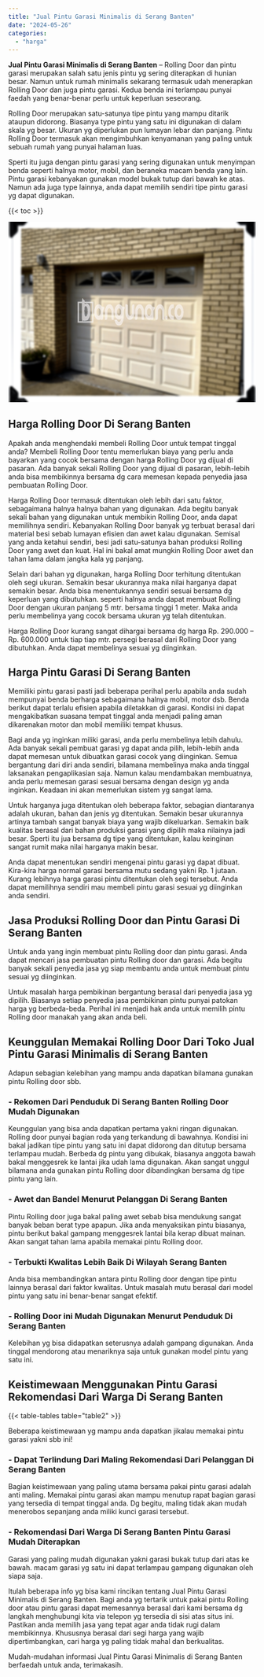 ```yaml
---
title: "Jual Pintu Garasi Minimalis di Serang Banten"
date: "2024-05-26"
categories: 
  - "harga"
---
```


**Jual Pintu Garasi Minimalis di Serang Banten** – Rolling Door dan pintu garasi merupakan salah satu jenis pintu yg sering diterapkan di hunian besar. Namun untuk rumah minimalis sekarang termasuk udah menerapkan Rolling Door dan juga pintu garasi. Kedua benda ini terlampau punyai faedah yang benar-benar perlu untuk keperluan seseorang.

Rolling Door merupakan satu-satunya tipe pintu yang mampu ditarik ataupun didorong. Biasanya type pintu yang satu ini digunakan di dalam skala yg besar. Ukuran yg diperlukan pun lumayan lebar dan panjang. Pintu Rolling Door termasuk akan mengimbuhkan kenyamanan yang paling untuk sebuah rumah yang punyai halaman luas.

Sperti itu juga dengan pintu garasi yang sering digunakan untuk menyimpan benda seperti halnya motor, mobil, dan beraneka macam benda yang lain. Pintu garasi kebanyakan gunakan model bukak tutup dari bawah ke atas. Namun ada juga type lainnya, anda dapat memilih sendiri tipe pintu garasi yg dapat digunakan.

{{< toc >}}

![Jual Pintu Garasi Minimalis di Serang Banten](/images/pintu-garasi-67.png)

## Harga Rolling Door Di Serang Banten

Apakah anda menghendaki membeli Rolling Door untuk tempat tinggal anda? Membeli Rolling Door tentu memerlukan biaya yang perlu anda bayarkan yang cocok bersama dengan harga Rolling Door yg dijual di pasaran. Ada banyak sekali Rolling Door yang dijual di pasaran, lebih-lebih anda bisa membikinnya bersama dg cara memesan kepada penyedia jasa pembuatan Rolling Door.

Harga Rolling Door termasuk ditentukan oleh lebih dari satu faktor, sebagaimana halnya halnya bahan yang digunakan. Ada begitu banyak sekali bahan yang digunakan untuk membikin Rolling Door, anda dapat memilihnya sendiri. Kebanyakan Rolling Door banyak yg terbuat berasal dari material besi sebab lumayan efisien dan awet kalau digunakan. Semisal yang anda ketahui sendiri, besi jadi satu-satunya bahan produksi Rolling Door yang awet dan kuat. Hal ini bakal amat mungkin Rolling Door awet dan tahan lama dalam jangka kala yg panjang.

Selain dari bahan yg digunakan, harga Rolling Door terhitung ditentukan oleh segi ukuran. Semakin besar ukurannya maka nilai harganya dapat semakin besar. Anda bisa menentukannya sendiri sesuai bersama dg keperluan yang dibutuhkan. seperti halnya anda dapat membuat Rolling Door dengan ukuran panjang 5 mtr. bersama tinggi 1 meter. Maka anda perlu membelinya yang cocok bersama ukuran yg telah ditentukan.

Harga Rolling Door kurang sangat dihargai bersama dg harga Rp. 290.000 – Rp. 600.000 untuk tiap tiap mtr. persegi berasal dari Rolling Door yang dibutuhkan. Anda dapat membelinya sesuai yg diinginkan.

## Harga Pintu Garasi Di Serang Banten

Memiliki pintu garasi pasti jadi beberapa perihal perlu apabila anda sudah mempunyai benda berharga sebagaimana halnya mobil, motor dsb. Benda berikut dapat terlalu efisien apabila diletakkan di garasi. Kondisi ini dapat mengakibatkan suasana tempat tinggal anda menjadi paling aman dikarenakan motor dan mobil memiliki tempat khusus.

Bagi anda yg inginkan miliki garasi, anda perlu membelinya lebih dahulu. Ada banyak sekali pembuat garasi yg dapat anda pilih, lebih-lebih anda dapat memesan untuk dibuatkan garasi cocok yang diinginkan. Semua bergantung dari diri anda sendiri, bilamana membelinya maka anda tinggal laksanakan pengaplikasian saja. Namun kalau mendambakan membuatnya, anda perlu memesan garasi sesuai bersama dengan design yg anda inginkan. Keadaan ini akan memerlukan sistem yg sangat lama.

Untuk harganya juga ditentukan oleh beberapa faktor, sebagian diantaranya adalah ukuran, bahan dan jenis yg ditentukan. Semakin besar ukurannya artinya tambah sangat banyak biaya yang wajib dikeluarkan. Semakin baik kualitas berasal dari bahan produksi garasi yang dipilih maka nilainya jadi besar. Sperti itu jua bersama dg tipe yang ditentukan, kalau keinginan sangat rumit maka nilai harganya makin besar.

Anda dapat menentukan sendiri mengenai pintu garasi yg dapat dibuat. Kira-kira harga normal garasi bersama mutu sedang yakni Rp. 1 jutaan. Kurang lebihnya harga garasi pintu ditentukan oleh segi tersebut. Anda dapat memilihnya sendiri mau membeli pintu garasi sesuai yg diinginkan anda sendiri.

## Jasa Produksi Rolling Door dan Pintu Garasi Di Serang Banten

Untuk anda yang ingin membuat pintu Rolling door dan pintu garasi. Anda dapat mencari jasa pembuatan pintu Rolling door dan garasi. Ada begitu banyak sekali penyedia jasa yg siap membantu anda untuk membuat pintu sesuai yg diinginkan.

Untuk masalah harga pembikinan bergantung berasal dari penyedia jasa yg dipilih. Biasanya setiap penyedia jasa pembikinan pintu punyai patokan harga yg berbeda-beda. Perihal ini menjadi hak anda untuk memilih pintu Rolling door manakah yang akan anda beli.

## Keunggulan Memakai Rolling Door Dari Toko Jual Pintu Garasi Minimalis di Serang Banten

Adapun sebagian kelebihan yang mampu anda dapatkan bilamana gunakan pintu Rolling door sbb.

### \- Rekomen Dari Penduduk Di Serang Banten Rolling Door Mudah Digunakan

Keunggulan yang bisa anda dapatkan pertama yakni ringan digunakan. Rolling door punyai bagian roda yang terkandung di bawahnya. Kondisi ini bakal jadikan tipe pintu yang satu ini dapat didorong dan ditutup bersama terlampau mudah. Berbeda dg pintu yang dibukak, biasanya anggota bawah bakal menggesrek ke lantai jika udah lama digunakan. Akan sangat unggul bilamana anda gunakan pintu Rolling door dibandingkan bersama dg tipe pintu yang lain.

### \- Awet dan Bandel Menurut Pelanggan Di Serang Banten

Pintu Rolling door juga bakal paling awet sebab bisa mendukung sangat banyak beban berat type apapun. Jika anda menyaksikan pintu biasanya, pintu berikut bakal gampang menggesrek lantai bila kerap dibuat mainan. Akan sangat tahan lama apabila memakai pintu Rolling door.

### \- Terbukti Kwalitas Lebih Baik Di Wilayah Serang Banten

Anda bisa membandingkan antara pintu Rolling door dengan tipe pintu lainnya berasal dari faktor kwalitas. Untuk masalah mutu berasal dari model pintu yang satu ini benar-benar sangat efektif.

### \- Rolling Door ini Mudah Digunakan Menurut Penduduk Di Serang Banten

Kelebihan yg bisa didapatkan seterusnya adalah gampang digunakan. Anda tinggal mendorong atau menariknya saja untuk gunakan model pintu yang satu ini.

## Keistimewaan Menggunakan Pintu Garasi Rekomendasi Dari Warga Di Serang Banten

{{< table-tables table="table2" >}}

Beberapa keistimewaan yg mampu anda dapatkan jikalau memakai pintu garasi yakni sbb ini!

### \- Dapat Terlindung Dari Maling Rekomendasi Dari Pelanggan Di Serang Banten

Bagian keistimewaan yang paling utama bersama pakai pintu garasi adalah anti maling. Memakai pintu garasi akan mampu menutup rapat bagian garasi yang tersedia di tempat tinggal anda. Dg begitu, maling tidak akan mudah menerobos sepanjang anda miliki kunci garasi tersebut.

### \- Rekomendasi Dari Warga Di Serang Banten Pintu Garasi Mudah Diterapkan

Garasi yang paling mudah digunakan yakni garasi bukak tutup dari atas ke bawah. macam garasi yg satu ini dapat terlampau gampang digunakan oleh siapa saja.

Itulah beberapa info yg bisa kami rincikan tentang Jual Pintu Garasi Minimalis di Serang Banten. Bagi anda yg tertarik untuk pakai pintu Rolling door atau pintu garasi dapat memesannya berasal dari kami bersama dg langkah menghubungi kita via telepon yg tersedia di sisi atas situs ini. Pastikan anda memilih jasa yang tepat agar anda tidak rugi dalam membikinnya. Khususnya berasal dari segi harga yang wajib dipertimbangkan, cari harga yg paling tidak mahal dan berkualitas.

Mudah-mudahan informasi Jual Pintu Garasi Minimalis di Serang Banten berfaedah untuk anda, terimakasih.
